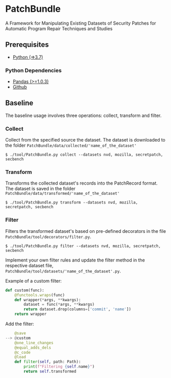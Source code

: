 # PatchBundle
A Framework for Manipulating Existing Datasets of Security Patches for Automatic Program Repair Techniques and Studies


## Prerequisites

* [Python (=>3.7)](https://www.python.org/)

### Python Dependencies
* [Pandas (>=1.0.3)](https://pandas.pydata.org/)
* [Github](https://pygithub.readthedocs.io/en/latest/introduction.html)


## Baseline

The baseline usage involves three operations: collect, transform and filter.

### Collect
Collect from the specified source the dataset.
The dataset is downloaded to the folder ```PatchBundle/data/collected/'name_of_the_dataset'```

``` console
$ ./tool/PatchBundle.py collect --datasets nvd, mozilla, secretpatch, secbench
```


### Transform
Transforms the collected dataset's records into the PatchRecord format.
The dataset is saved in the folder ```PatchBundle/data/transformed/'name_of_the_dataset'```

``` console
$ ./tool/PatchBundle.py transform --datasets nvd, mozilla, secretpatch, secbench
```

### Filter
Filters the transformed dataset's based on pre-defined decorators in the file ```PatchBundle/tool/decorators/filter.py```.

``` console
$ ./tool/PatchBundle.py filter --datasets nvd, mozilla, secretpatch, secbench
```

Implement your own filter rules and update the filter method in the respective dataset file, ```PatchBundle/tool/datasets/'name_of_the_dataset'.py```.

Example of a custom filter:

``` python
def custom(func):
    @functools.wraps(func)
    def wrapper(*args, **kwargs):
        dataset = func(*args, **kwargs)
        return dataset.drop(columns=['commit', 'name'])
    return wrapper
```

Add the filter:

``` python
    @save
--> @custom
    @one_line_changes
    @equal_adds_dels
    @c_code
    @load
    def filter(self, path: Path):
        print(f"Filtering {self.name}")
        return self.transformed
```